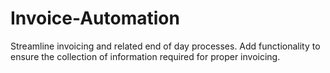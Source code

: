 # Invoice-Automation

Streamline invoicing and related end of day processes. Add functionality to ensure the collection of information required for proper invoicing.
